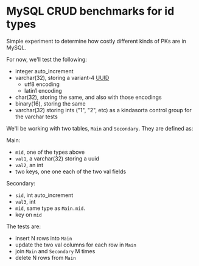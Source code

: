 MySQL CRUD benchmarks for id types
==================================

Simple experiment to determine how costly different kinds of PKs are in MySQL.

For now, we'll test the following:

- integer auto\_increment
- varchar(32), storing a variant-4 [UUID](http://en.wikipedia.org/wiki/Universally_unique_identifier#Version_4_.28random.29)
  - utf8 encoding
  - latin1 encoding
- char(32), storing the same, and also with those encodings
- binary(16), storing the same
- varchar(32) storing ints ("1", "2", etc) as a kindasorta control group for the varchar tests

We'll be working with two tables, `Main` and `Secondary`. They are defined as:

Main:

- `mid`, one of the types above
- `val1`, a varchar(32) storing a uuid
- `val2`, an int
- two keys, one one each of the two val fields

Secondary:

- `sid`, int auto\_increment
- `val3`, int
- `mid`, same type as `Main.mid`.
- key on `mid`

The tests are:

- insert N rows into `Main`
- update the two val columns for each row in `Main`
- join `Main` and `Secondary` M times
- delete N rows from `Main`
